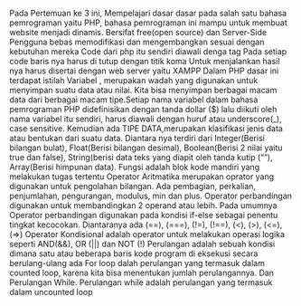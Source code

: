 Pada Pertemuan ke 3 ini, Mempelajari dasar dasar pada salah satu bahasa pemrograman yaitu PHP, bahasa pemrograman ini mampu untuk membuat website menjadi dinamis. Bersifat free(open source)  dan Server-Side Pengguna bebas memodifikasi dan mengembangkan sesuai dengan kebutuhan mereka
Code dari php itu sendiri diawali denga tag <?php dan diakhiri dengan ?>
Pada setiap code baris nya harus di tutup dengan titik koma
Untuk menjalankan hasil nya harus disertai dengan web server yaitu XAMPP
Dalam PHP dasar ini terdapat istilah Variabel , merupakan wadah yang digunakan untuk menyimpan suatu data atau nilai. Kita bisa menyimpan berbagai macam data dari berbagai macam tipe.Setiap nama variabel dalam bahasa pemrograman PHP didefinisikan dengan tanda dollar ($) lalu diikuti oleh nama variabel itu sendiri, harus diawali dengan huruf atau underscore(_), case sensitive.
Kemudian ada TIPE DATA,merupakan klasifikasi jenis data atau bentukan dari suatu data.
Diantara nya terdiri dari Integer(Berisi bilangan bulat), Float(Berisi bilangan desimal), Boolean(Berisi 2 nilai yaitu true dan false), String(berisi data teks yang diapit oleh tanda kutip (“”), Array(Berisi himpunan data).
Fungsi adalah blok kode mandiri yang melakukan tugas tertentu 
Operator Aritmatika merupakan oprator yang digunakan untuk pengolahan bilangan. Ada pembagian, perkalian, penjumlahan, pengurangan, modulus, min dan plus.
Operator perbandingan digunakan untuk membandingkan 2 operand atau lebih. Pada umumnya Operator perbandingan digunakan pada kondisi if-else sebagai penentu tingkat kecocokan. Diantaranya ada (==), (===), (!=), (!==), (<), (>), (<=), (=>)
Operator Kondisional adalah operator untuk melakukan operasi logika seperti AND(&&), OR (||) dan NOT (!)
Perulangan adalah sebuah kondisi dimana satu atau beberapa baris kode program di eksekusi secara berulang-ulang ada For loop dalah perulangan yang termasuk dalam counted loop, karena kita bisa menentukan jumlah perulangannya. Dan Perulangan While. Perulangan while adalah perulangan yang termasuk dalam uncounted loop
